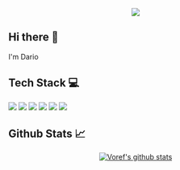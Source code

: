 <p align="center">
  <img src="https://capsule-render.vercel.app/api?type=waving&height=100&color=0:A6ACCD,25:9CA7E4,50:B388EB,75:D3A7FF,100:C5A3FF" />
</p>

## Hi there 👋
<p>I'm Dario</p>

## Tech Stack 💻
<p>
  <img src="https://img.shields.io/badge/Cassandra-1287B1?style=for-the-badge&logo=apache%20cassandra&logoColor=white" />
  <img src="https://img.shields.io/badge/PostgreSQL-316192?style=for-the-badge&logo=postgresql&logoColor=white" />
  <img src="https://img.shields.io/badge/Ansible-000000?style=for-the-badge&logo=ansible&logoColor=white" />
  <img src="https://img.shields.io/badge/Python-FFD43B?style=for-the-badge&logo=python&logoColor=blue" />
  <img src="https://img.shields.io/badge/Grafana-F2F4F9?style=for-the-badge&logo=grafana&logoColor=orange&labelColor=F2F4F9" />
  <img src="https://img.shields.io/badge/Jira-0052CC?style=for-the-badge&logo=Jira&logoColor=white" />
</p>

## Github Stats 📈
<p align="center">
  <a href="https://github.com/anuraghazra/github-readme-stats">
    <img src="https://github-readme-stats.vercel.app/api?username=voref&show_icons=true&theme=material-palenight" alt="Voref's github stats"/>
  </a>
</p>
